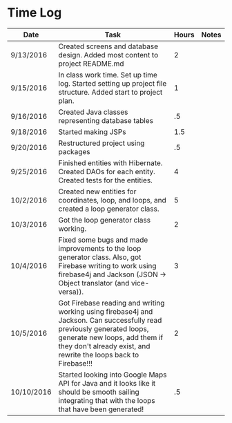 # Time Log

| Date | Task | Hours | Notes|
|------|------|-------|------|
| 9/13/2016 | Created screens and database design. Added most content to project README.md | 2 | |
|9/15/2016| In class work time. Set up time log. Started setting up project file structure. Added start to project plan.| 1 | |
|9/16/2016| Created Java classes representing database tables | .5 | |
|9/18/2016| Started making JSPs | 1.5 | |
|9/20/2016| Restructured project using packages | .5 | |
|9/25/2016| Finished entities with Hibernate. Created DAOs for each entity. Created tests for the entities. | 4 | |
|10/2/2016| Created new entities for coordinates, loop, and loops, and created a loop generator class. | 5 | |
|10/3/2016| Got the loop generator class working. | 2 | |
|10/4/2016| Fixed some bugs and made improvements to the loop generator class. Also, got Firebase writing to work using firebase4j and Jackson (JSON -> Object translator (and vice-versa)).| 3 | |
|10/5/2016| Got Firebase reading and writing working using firebase4j and Jackson. Can successfully read previously generated loops, generate new loops, add them if they don't already exist, and rewrite the loops back to Firebase!!!| 2 | |
|10/10/2016| Started looking into Google Maps API for Java and it looks like it should be smooth sailing integrating that with the loops that have been generated! | .5 | |
